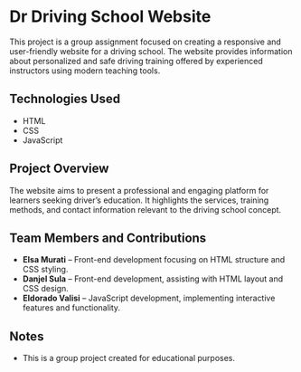 # Dr Driving School Website

This project is a group assignment focused on creating a responsive and user-friendly website for a driving school. The website provides information about personalized and safe driving training offered by experienced instructors using modern teaching tools.

## Technologies Used
- HTML
- CSS
- JavaScript

## Project Overview
The website aims to present a professional and engaging platform for learners seeking driver’s education. It highlights the services, training methods, and contact information relevant to the driving school concept.

## Team Members and Contributions
- **Elsa Murati** – Front-end development focusing on HTML structure and CSS styling.
- **Danjel Sula** – Front-end development, assisting with HTML layout and CSS design.
- **Eldorado Valisi** – JavaScript development, implementing interactive features and functionality.


## Notes
- This is a group project created for educational purposes.
